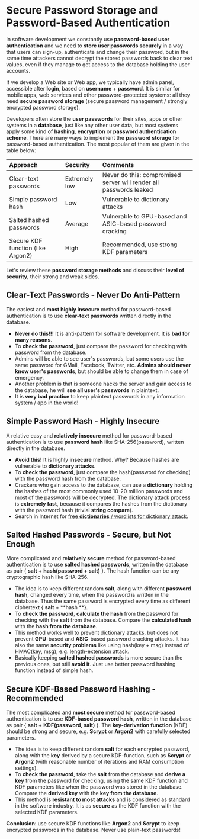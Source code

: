 # Secure Password Storage and Password-Based Authentication 

In software development we constantly use **password-based user authentication** and we need to **store user passwords securely** in a way that users can sign-up, authenticate and change their password, but in the same time attackers cannot decrypt the stored passwords back to clear text values, even if they manage to get access to the database holding the user accounts.

If we develop a Web site or Web app, we typically have admin panel, accessible after **login**, based on **username** + **password**. It is similar for mobile apps, web services and other password-protected systems: all they need **secure password storage** \(secure password management / strongly encrypted password storage\).

Developers often store the **user passwords** for their sites, apps or other systems in a **database**, just like any other user data, but most systems apply some kind of **hashing**, **encryption** or **password authentication scheme**. There are many ways to implement the **password storage** for password-based authentication. The most popular of them are given in the table below:

| **Approach** | **Security** | **Comments** |
| :--- | :--- | :--- |
| Clear-text passwords | Extremely low | Never do this: compromised server will render all passwords leaked |
| Simple password hash | Low | Vulnerable to dictionary attacks |
| Salted hashed passwords | Average | Vulnerable to GPU-based and ASIC-based password cracking |
| Secure KDF function \(like Argon2\) | High | Recommended, use strong KDF parameters |

Let's review these **password storage methods** and discuss their **level of security**, their strong and weak sides.

## Clear-Text Passwords - Never Do Anti-Pattern

The easiest and **most highly insecure** method for password-based authentication is to use **clear-text passwords** written directly in the database.

* **Never do this!!!** It is anti-pattern for software development. It is **bad for many reasons**.
* To **check the password**, just compare the password for checking with password from the database.
* Admins will be able to see user's passwords, but some users use the same password for GMail, Facebook, Twitter, etc. **Admins should never know user's passwords**, but should be able to change them in case of emergency.
* Another problem is that is someone hacks the server and gain access to the database, he will **see all user's passwords** in plaintext.
* It is **very bad practice** to keep plaintext passwords in any information system / app in the world!

## Simple Password Hash - Highly Insecure

A relative easy and **relatively insecure** method for password-based authentication is to use **password hash** like SHA-256\(password\), written directly in the database.

* **Avoid this!** It is highly **insecure** method. Why? Because hashes are vulnerable to **dictionary attacks**.
* To **check the password**, just compare the hash\(password for checking\) with the password hash from the database.
* Crackers who gain access to the database, can use a **dictionary** holding the hashes of the most commonly used 10-20 million passwords and most of the passwords will be decrypted. The dictionary attack process is **extremely fast**, because it compares the hashes from the dictionary with the password hash \(trivial **string compare**\).
* Search in Internet for [free **dictionaries** / wordlists for dictionary attack](https://www.google.com/search?q=password+cracking+dictionary+download). 

## Salted Hashed Passwords - Secure, but Not Enough

More complicated and **relatively secure** method for password-based authentication is to use **salted hashed passwords**, written in the database as pair { **salt** + **hash\(password + salt\)** }. The hash function can be any cryptographic hash like SHA-256.

* The idea is to keep different random **salt**, along with different **password hash**, changed every time, when the password is written in the database. Thus the same password is encrypted every time as different ciphertext { **salt** + **hash **}.
* To **check the password**, **calculate the hash** from the password for checking with the **salt** from the database. Compare the **calculated hash** with the **hash from the database**.
* This method works well to prevent dictionary attacks, but does not prevent **GPU**-based and **ASIC**-based password cracking attacks. It has also the same **security problems** like using hash\(key + msg\) instead of HMAC\(key, msg\), e.g. [length-extension attack](https://en.wikipedia.org/wiki/Length_extension_attack).
* Basically keeping **salted hashed passwords** is more secure than the previous ones, but still **avoid it**. Just use better password hashing function instead of simple hash.

## Secure KDF-Based Password Hashing - Recommended

The most complicated and **most secure** method for password-based authentication is to use **KDF-based password hash**, written in the database as pair { **salt** + **KDF\(password, salt\)** }. The **key-derivation function** \(KDF\) should be strong and secure, e.g. **Scrypt** or **Argon2** with carefully selected parameters.

* The idea is to keep different random **salt** for each encrypted password, along with the **key** derived by a secure KDF-function, such as **Scrypt** or **Argon2** \(with reasonable number of iterations and RAM consumption settings\).
* To **check the password**, take the **salt** from the database and **derive a key** from the password for checking, using the same KDF function and KDF parameters like when the password was stored in the database. Compare the **derived key** with the **key from the database**.
* This method is **resistant to most attacks** and is considered as standard in the software industry. It is as **secure** as the KDF function with the selected KDF parameters.

**Conclusion**: use secure KDF functions like **Argon2** and **Scrypt** to keep encrypted passwords in the database. Never use plain-text passwords!



